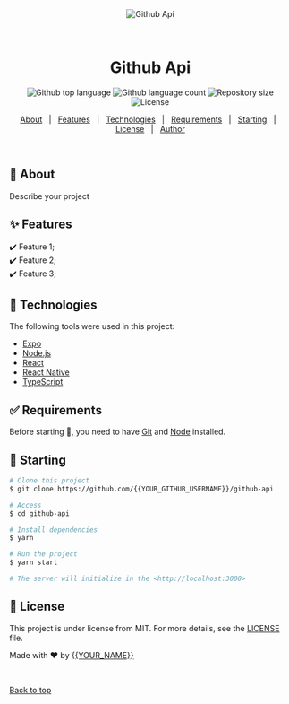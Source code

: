<div align="center" id="top"> 
  <img src="./.github/app.gif" alt="Github Api" />

  &#xa0;

  <!-- <a href="https://githubapi.netlify.app">Demo</a> -->
</div>

<h1 align="center">Github Api</h1>

<p align="center">
  <img alt="Github top language" src="https://img.shields.io/github/languages/top/{{YOUR_GITHUB_USERNAME}}/github-api?color=56BEB8">

  <img alt="Github language count" src="https://img.shields.io/github/languages/count/{{YOUR_GITHUB_USERNAME}}/github-api?color=56BEB8">

  <img alt="Repository size" src="https://img.shields.io/github/repo-size/{{YOUR_GITHUB_USERNAME}}/github-api?color=56BEB8">

  <img alt="License" src="https://img.shields.io/github/license/{{YOUR_GITHUB_USERNAME}}/github-api?color=56BEB8">

  <!-- <img alt="Github issues" src="https://img.shields.io/github/issues/{{YOUR_GITHUB_USERNAME}}/github-api?color=56BEB8" /> -->

  <!-- <img alt="Github forks" src="https://img.shields.io/github/forks/{{YOUR_GITHUB_USERNAME}}/github-api?color=56BEB8" /> -->

  <!-- <img alt="Github stars" src="https://img.shields.io/github/stars/{{YOUR_GITHUB_USERNAME}}/github-api?color=56BEB8" /> -->
</p>

<!-- Status -->

<!-- <h4 align="center"> 
	🚧  Github Api 🚀 Under construction...  🚧
</h4> 

<hr> -->

<p align="center">
  <a href="#dart-about">About</a> &#xa0; | &#xa0; 
  <a href="#sparkles-features">Features</a> &#xa0; | &#xa0;
  <a href="#rocket-technologies">Technologies</a> &#xa0; | &#xa0;
  <a href="#white_check_mark-requirements">Requirements</a> &#xa0; | &#xa0;
  <a href="#checkered_flag-starting">Starting</a> &#xa0; | &#xa0;
  <a href="#memo-license">License</a> &#xa0; | &#xa0;
  <a href="https://github.com/{{YOUR_GITHUB_USERNAME}}" target="_blank">Author</a>
</p>

<br>

## :dart: About ##

Describe your project

## :sparkles: Features ##

:heavy_check_mark: Feature 1;\
:heavy_check_mark: Feature 2;\
:heavy_check_mark: Feature 3;

## :rocket: Technologies ##

The following tools were used in this project:

- [Expo](https://expo.io/)
- [Node.js](https://nodejs.org/en/)
- [React](https://pt-br.reactjs.org/)
- [React Native](https://reactnative.dev/)
- [TypeScript](https://www.typescriptlang.org/)

## :white_check_mark: Requirements ##

Before starting :checkered_flag:, you need to have [Git](https://git-scm.com) and [Node](https://nodejs.org/en/) installed.

## :checkered_flag: Starting ##

```bash
# Clone this project
$ git clone https://github.com/{{YOUR_GITHUB_USERNAME}}/github-api

# Access
$ cd github-api

# Install dependencies
$ yarn

# Run the project
$ yarn start

# The server will initialize in the <http://localhost:3000>
```

## :memo: License ##

This project is under license from MIT. For more details, see the [LICENSE](LICENSE.md) file.


Made with :heart: by <a href="https://github.com/{{YOUR_GITHUB_USERNAME}}" target="_blank">{{YOUR_NAME}}</a>

&#xa0;

<a href="#top">Back to top</a>
